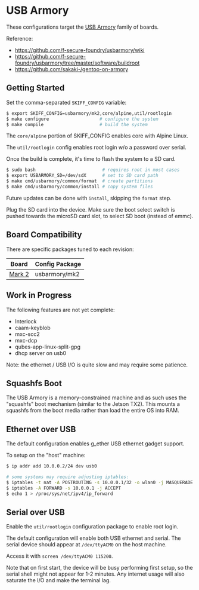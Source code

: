 # USB Armory

These configurations target the [USB Armory] family of boards.

Reference:

 - https://github.com/f-secure-foundry/usbarmory/wiki
 - https://github.com/f-secure-foundry/usbarmory/tree/master/software/buildroot
 - https://github.com/sakaki-/gentoo-on-armory

[USB Armory]: https://github.com/f-secure-foundry/usbarmory

## Getting Started

Set the comma-separated `SKIFF_CONFIG` variable:

```sh
$ export SKIFF_CONFIG=usbarmory/mk2,core/alpine,util/rootlogin
$ make configure                   # configure the system
$ make compile                     # build the system
```

The `core/alpine` portion of SKIFF_CONFIG enables core with Alpine Linux.

The `util/rootlogin` config enables root login w/o a password over serial.

Once the build is complete, it's time to flash the system to a SD card.

```sh
$ sudo bash                         # requires root in most cases
$ export USBARMORY_SD=/dev/sdX      # set to SD card path
$ make cmd/usbarmory/common/format  # create partitions
$ make cmd/usbarmory/common/install # copy system files
```

Future updates can be done with `install`, skipping the `format` step.

Plug the SD card into the device. Make sure the boot select switch is pushed
towards the microSD card slot, to select SD boot (instead of emmc).

## Board Compatibility

There are specific packages tuned to each revision:

| **Board**       | **Config Package** |
| --------------- | -----------------  |
| [Mark 2]        | usbarmory/mk2      |

[Mark 2]: https://inversepath.com/usbarmory.html

## Work in Progress

The following features are not yet complete:

 - Interlock
 - caam-keyblob
 - mxc-scc2
 - mxc-dcp
 - qubes-app-linux-split-gpg
 - dhcp server on usb0
 
Note: the ethernet / USB I/O is quite slow and may require some patience.

## Squashfs Boot

The USB Armory is a memory-constrained machine and as such uses the "squashfs"
boot mechanism (similar to the Jetson TX2). This mounts a squashfs from the boot
media rather than load the entire OS into RAM.

## Ethernet over USB

The default configuration enables g_ether USB ethernet gadget support.

To setup on the "host" machine:

```sh 
$ ip addr add 10.0.0.2/24 dev usb0

# some systems may require adjusting iptables:
$ iptables -t nat -A POSTROUTING -s 10.0.0.1/32 -o wlan0 -j MASQUERADE
$ iptables -A FORWARD -s 10.0.0.1 -j ACCEPT
$ echo 1 > /proc/sys/net/ipv4/ip_forward
```

## Serial over USB

Enable the `util/rootlogin` configuration package to enable root login.

The default configuration will enable both USB ethernet and serial. The serial
device should appear at `/dev/ttyACM0` on the host machine.

Access it with `screen /dev/ttyACM0 115200`.

Note that on first start, the device will be busy performing first setup, so the
serial shell might not appear for 1-2 minutes. Any internet usage will also
saturate the I/O and make the terminal lag.
